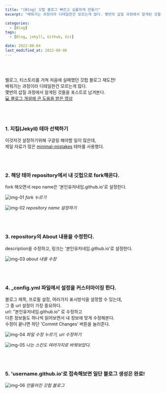 ```yaml
---
title: "[Blog] 깃헙 블로그 빠르고 심플하게 만들기"
excerpt: "배워가는 과정이라 디테일한건 모르는게 많다. 몇번의 삽질 과정에서 알게된 것들을 포스트로 남겨본다."

categories:
  - [Blog]
tags:
  - [Blog, jekyll, Github, Git]

date: 2022-08-04
last_modified_at: 2022-08-06
---
```


<br>
<br>

벨로그, 티스토리를 거쳐 처음에 실패했던 깃헙 블로그 재도전!<br>
배워가는 과정이라 디테일한건 모르는게 많다.<br>
몇번의 삽질 과정에서 알게된 것들을 포스트로 남겨본다.<br>
[💻 블로그 개설에 큰 도움을 받은 영상]

<br>
<br>

### 1. 지킬(Jekyll) 테마 선택하기

이것저것 설정하기위해 구글링 해야할 일이 많은데,<br>
제일 자료가 많은 [minimal-mistakes] 테마를 사용했다.<br>

<br>
<br>

### 2. 해당 테마 repository에서 내 깃헙으로 fork해온다.

fork 해오면서 repo name은 '본인유저네임.github.io'로 설정한다.

![img-01](https://user-images.githubusercontent.com/81657811/182747830-1e02f0e1-6525-4d5b-8763-c6c5e672f82a.png)
_fork 누르기_

![img-02](https://user-images.githubusercontent.com/81657811/182747989-cde29edf-b76e-4b17-88ed-3138068e242f.png)
_repository name 설정하기_

<br>
<br>

### 3. repository의 About 내용을 수정한다.

description을 수정하고, 링크는 '본인유저네임.github.io'로 설정한다.

![img-03](https://user-images.githubusercontent.com/81657811/182748343-a4ec1868-c5ed-45c6-b98b-d3500fd85202.png)
_about 내용 수정_

<br>
<br>

### 4. \_config.yml 파일에서 설정을 커스터마이징 한다.

블로그 제목, 프로필 설정, 여러가지 표시방식을 설정할 수 있는데, <br>
그 중 url 설정이 가장 중요하다.<br>
url: "본인유저네임.github.io" 로 수정하고 <br>
다른 정보들도 하나씩 읽어보면서 내 정보에 맞게 수정해본다.<br>
수정이 끝나면 하단 'Commit Changes' 버튼을 눌러준다.

![img-04](https://user-images.githubusercontent.com/81657811/182748522-c7861666-1e3e-4804-ac0a-694441a82f4d.png)
_파일 수정 누르기, url 수정하기_

![img-05](https://user-images.githubusercontent.com/81657811/182748573-4c1e2dd7-1320-4b1d-9e0c-354f8c909555.png)
_나는 스킨도 여러가지로 바꿔보았다._

<br>
<br>

### 5. 'username.github.io'로 접속해보면 일단 블로그 생성은 완료!

![img-06](https://user-images.githubusercontent.com/81657811/182748644-4690b057-2b75-4334-ac32-303841998069.png)
_만들어진 깃헙 블로그_

<br>
<br>

[💻 블로그 개설에 큰 도움을 받은 영상]: https://youtu.be/ACzFIAOsfpM
[minimal-mistakes]: https://github.com/topics/jekyll-theme

